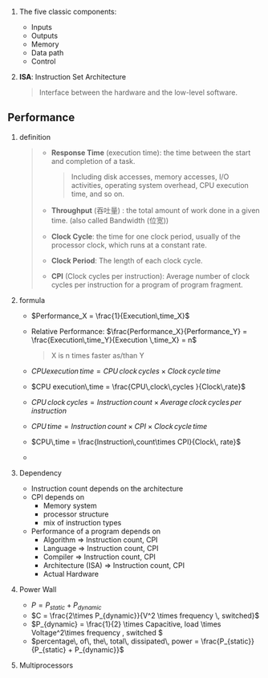 1. The five classic components:

   - Inputs
   - Outputs
   - Memory
   - Data path
   - Control

2. **ISA**: Instruction Set Architecture

   > Interface between the hardware and the low-level software.

## Performance

1. definition 

   > - **Response Time** (execution time): the time between the start and completion of a task.
   >
   >   > Including disk accesses, memory accesses,  I/O activities, operating system overhead, CPU execution time, and so on.
   >
   > - **Throughput** (吞吐量) : the total amount of work done in a given time. (also called Bandwidth (位宽))
   >
   > - **Clock Cycle**: the time for one clock period, usually of the processor clock, which runs at a constant rate.
   >
   > - **Clock Period**: The length of each clock cycle. 
   >
   > - **CPI** (Clock cycles per instruction): Average number of clock cycles per instruction for a program of program fragment.

2. formula

   - $Performance_X = \frac{1}{Execution\,time_X}$

   - Relative Performance: $\frac{Performance_X}{Performance_Y} = \frac{Execution\,time_Y}{Execution \,time_X} = n​$

     > X is n times faster as/than Y

   - $CPU execution\,time = CPU\,clock\,cycles \times Clock\,cycle\,time​$

   - $CPU execution\,time = \frac{CPU\,clock\,cycles }{Clock\,rate}$

   - $CPU\,clock\,cycles = Instruction\,count \times Average \, clock \, cycles \, per \, instruction$

   - $CPU\,time = Instruction\,count\times CPI\times Clock\, cycle\, time​$

   - $CPU\,time = \frac{Instruction\,count\times CPI}{Clock\, rate}$

   - 

3. Dependency

   - Instruction count depends on the architecture
   - CPI depends on
     - Memory system
     - processor structure
     - mix of instruction types
   - Performance of a program depends on
     - Algorithm 		=> 		Instruction count, CPI
     - Language                 =>                 Instruction count, CPI
     - Compiler                  =>                  Instruction count, CPI
     - Architecture (ISA)    =>                 Instruction count, CPI
     - Actual Hardware

4. Power Wall

   - $P = P_{static} + P_{dynamic}​$
   - $C = \frac{2\times P_{dynamic}}{V^2 \times frequency \, switched}​$
   - $P_{dynamic} = \frac{1}{2} \times Capacitive\, load \times Voltage^2\times frequency \, switched $
   - $percentage\, of\, the\, total\, dissipated\, power = \frac{P_{static}}{P_{static} + P_{dynamic}} ​$

5. Multiprocessors

   

   

